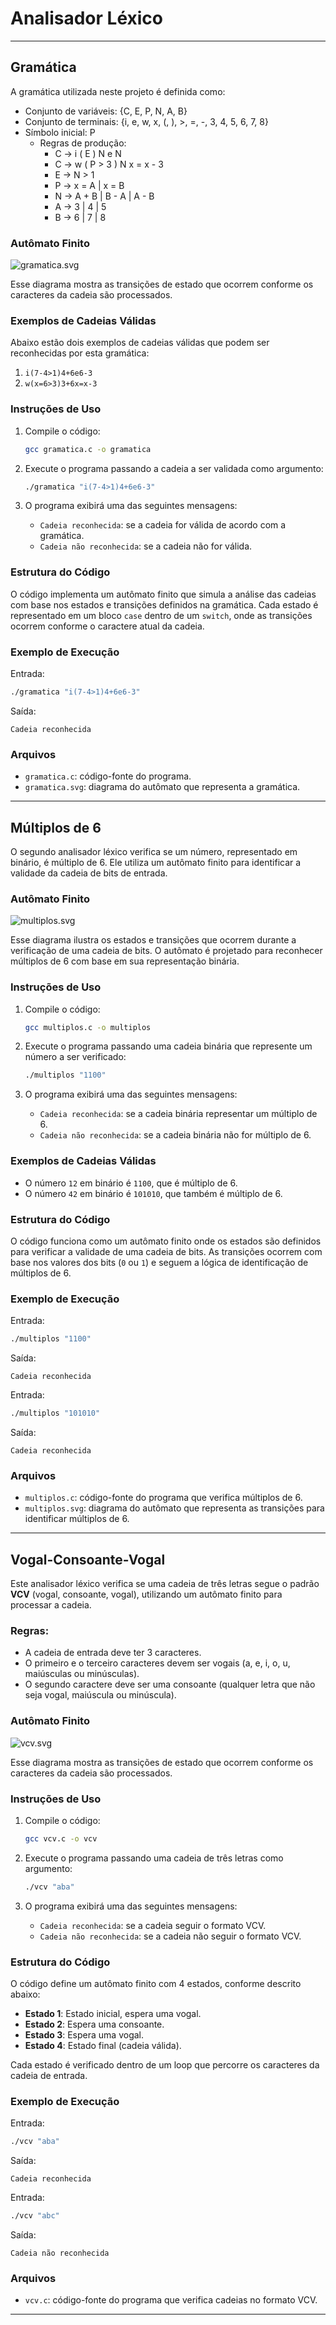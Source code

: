 # Analisador Léxico

---

## Gramática

A gramática utilizada neste projeto é definida como:

- Conjunto de variáveis: {C, E, P, N, A, B}
- Conjunto de terminais: {i, e, w, x, (, ), >, =, -, 3, 4, 5, 6, 7, 8}
- Símbolo inicial: P
  - Regras de produção:
    - C → i ( E ) N e N
    - C → w ( P > 3 ) N x = x - 3
    - E → N > 1
    - P → x = A | x = B
    - N → A + B | B - A | A - B
    - A → 3 | 4 | 5
    - B → 6 | 7 | 8

### Autômato Finito

![gramatica.svg](gramatica.svg)

Esse diagrama mostra as transições de estado que ocorrem conforme os caracteres da cadeia são processados.

### Exemplos de Cadeias Válidas

Abaixo estão dois exemplos de cadeias válidas que podem ser reconhecidas por esta gramática:

1. `i(7-4>1)4+6e6-3`
2. `w(x=6>3)3+6x=x-3`

### Instruções de Uso

1. Compile o código:
   ```bash
   gcc gramatica.c -o gramatica
   ```

2. Execute o programa passando a cadeia a ser validada como argumento:
   ```bash
   ./gramatica "i(7-4>1)4+6e6-3"
   ```

3. O programa exibirá uma das seguintes mensagens:
    - `Cadeia reconhecida`: se a cadeia for válida de acordo com a gramática.
    - `Cadeia não reconhecida`: se a cadeia não for válida.

### Estrutura do Código

O código implementa um autômato finito que simula a análise das cadeias com base nos estados e transições definidos na gramática. Cada estado é representado em um bloco `case` dentro de um `switch`, onde as transições ocorrem conforme o caractere atual da cadeia.

### Exemplo de Execução

Entrada:
```bash
./gramatica "i(7-4>1)4+6e6-3"
```

Saída:
```
Cadeia reconhecida
```

### Arquivos

- `gramatica.c`: código-fonte do programa.
- `gramatica.svg`: diagrama do autômato que representa a gramática.

---

## Múltiplos de 6

O segundo analisador léxico verifica se um número, representado em binário, é múltiplo de 6. Ele utiliza um autômato finito para identificar a validade da cadeia de bits de entrada.

### Autômato Finito

![multiplos.svg](multiplos.svg)

Esse diagrama ilustra os estados e transições que ocorrem durante a verificação de uma cadeia de bits. O autômato é projetado para reconhecer múltiplos de 6 com base em sua representação binária.

### Instruções de Uso

1. Compile o código:
   ```bash
   gcc multiplos.c -o multiplos
   ```

2. Execute o programa passando uma cadeia binária que represente um número a ser verificado:
   ```bash
   ./multiplos "1100"
   ```

3. O programa exibirá uma das seguintes mensagens:
    - `Cadeia reconhecida`: se a cadeia binária representar um múltiplo de 6.
    - `Cadeia não reconhecida`: se a cadeia binária não for múltiplo de 6.

### Exemplos de Cadeias Válidas

- O número `12` em binário é `1100`, que é múltiplo de 6.
- O número `42` em binário é `101010`, que também é múltiplo de 6.

### Estrutura do Código

O código funciona como um autômato finito onde os estados são definidos para verificar a validade de uma cadeia de bits. As transições ocorrem com base nos valores dos bits (`0` ou `1`) e seguem a lógica de identificação de múltiplos de 6.

### Exemplo de Execução

Entrada:
```bash
./multiplos "1100"
```

Saída:
```
Cadeia reconhecida
```

Entrada:
```bash
./multiplos "101010"
```

Saída:
```
Cadeia reconhecida
```

### Arquivos

- `multiplos.c`: código-fonte do programa que verifica múltiplos de 6.
- `multiplos.svg`: diagrama do autômato que representa as transições para identificar múltiplos de 6.

---

## Vogal-Consoante-Vogal

Este analisador léxico verifica se uma cadeia de três letras segue o padrão **VCV** (vogal, consoante, vogal), utilizando um autômato finito para processar a cadeia.

### Regras:

- A cadeia de entrada deve ter 3 caracteres.
- O primeiro e o terceiro caracteres devem ser vogais (a, e, i, o, u, maiúsculas ou minúsculas).
- O segundo caractere deve ser uma consoante (qualquer letra que não seja vogal, maiúscula ou minúscula).

### Autômato Finito

![vcv.svg](vcv.svg)

Esse diagrama mostra as transições de estado que ocorrem conforme os caracteres da cadeia são processados.

### Instruções de Uso

1. Compile o código:
   ```bash
   gcc vcv.c -o vcv
   ```

2. Execute o programa passando uma cadeia de três letras como argumento:
   ```bash
   ./vcv "aba"
   ```

3. O programa exibirá uma das seguintes mensagens:
    - `Cadeia reconhecida`: se a cadeia seguir o formato VCV.
    - `Cadeia não reconhecida`: se a cadeia não seguir o formato VCV.

### Estrutura do Código

O código define um autômato finito com 4 estados, conforme descrito abaixo:

- **Estado 1**: Estado inicial, espera uma vogal.
- **Estado 2**: Espera uma consoante.
- **Estado 3**: Espera uma vogal.
- **Estado 4**: Estado final (cadeia válida).

Cada estado é verificado dentro de um loop que percorre os caracteres da cadeia de entrada.

### Exemplo de Execução

Entrada:
```bash
./vcv "aba"
```

Saída:
```
Cadeia reconhecida
```

Entrada:
```bash
./vcv "abc"
```

Saída:
```
Cadeia não reconhecida
```

### Arquivos

- `vcv.c`: código-fonte do programa que verifica cadeias no formato VCV.

---